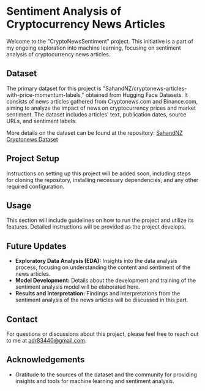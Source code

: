 # Sentiment Analysis of Cryptocurrency News Articles

Welcome to the "CryptoNewsSentiment" project. This initiative is a part of my ongoing exploration into machine learning, focusing on sentiment analysis of cryptocurrency news articles.

## Dataset

The primary dataset for this project is "SahandNZ/cryptonews-articles-with-price-momentum-labels," obtained from Hugging Face Datasets. It consists of news articles gathered from Cryptonews.com and Binance.com, aiming to analyze the impact of news on cryptocurrency prices and market sentiment. The dataset includes articles' text, publication dates, source URLs, and sentiment labels.

More details on the dataset can be found at the repository: [SahandNZ Cryptonews Dataset](https://huggingface.co/datasets/SahandNZ/cryptonews-articles-with-price-momentum-labels)

## Project Setup

Instructions on setting up this project will be added soon, including steps for cloning the repository, installing necessary dependencies, and any other required configuration.

## Usage

This section will include guidelines on how to run the project and utilize its features. Detailed instructions will be provided as the project develops.

## Future Updates

- **Exploratory Data Analysis (EDA):** Insights into the data analysis process, focusing on understanding the content and sentiment of the news articles.
- **Model Development:** Details about the development and training of the sentiment analysis model will be elaborated here.
- **Results and Interpretation:** Findings and interpretations from the sentiment analysis of the news articles will be discussed in this part.

## Contact

For questions or discussions about this project, please feel free to reach out to me at [adr83440@gmail.com](mailto:adr83440@gmail.com).

## Acknowledgements

- Gratitude to the sources of the dataset and the community for providing insights and tools for machine learning and sentiment analysis.
